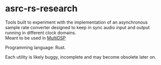 # asrc-rs-research

Tools built to experiment with the implementation of an asynchronous sample rate converter designed
to keep in sync audio input and output running in different clock domains.  
Meant to be used in [MultiDSP](https://github.com/supercurio/multidsp)

Programming language: Rust.

Each utility is likely buggy, incomplete and may become obsolete later on.
